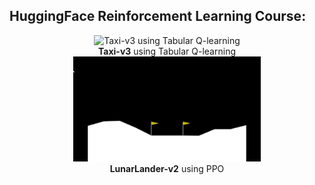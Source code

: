 ## HuggingFace Reinforcement Learning Course:

<div align="center"> 
<figure style="display: inline-block; text-align: center; margin: 0 20px;">
    <img src="Media/Qlearning-Taxi-v3.gif" alt="Taxi-v3 using Tabular Q-learning" width="300"/>
    <figcaption><strong>Taxi-v3</strong> using Tabular Q-learning</figcaption>
</figure>

<figure style="display: inline-block; text-align: center; margin: 0 20px;">
    <img src="Media/ppo-LunarLander-v2.gif" alt="LunarLander-v2 using PPO" width="300"/>
    <figcaption><strong>LunarLander-v2</strong> using PPO</figcaption>
</figure>

</div>
